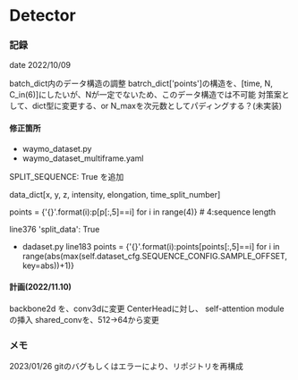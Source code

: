 # Detector


### 記録

date 2022/10/09

batch_dict内のデータ構造の調整
batrch_dict['points']の構造を、[time, N, C_in(6)]にしたいが、Nが一定でないため、このデータ構造では不可能
対策案として、dict型に変更する、or N_maxを次元数としてパディングする？(未実装)

#### 修正箇所
- waymo_dataset.py
- waymo_dataset_multiframe.yaml

SPLIT_SEQUENCE: True を追加

data_dict[x, y, z, intensity, elongation, time_split_number]

points = {'{}'.format(i):p[p[:,5]==i] for i in range(4)}  # 4:sequence length

line376 'split_data': True

- dadaset.py line183
            points = {'{}'.format(i):points[points[:,5]==i] for i in range(abs(max(self.dataset_cfg.SEQUENCE_CONFIG.SAMPLE_OFFSET, key=abs))+1)}


#### 計画(2022/11.10)
backbone2d を、conv3dに変更
CenterHeadに対し、
self-attention moduleの挿入
shared_convを、512->64から変更

  

### メモ
2023/01/26 gitのバグもしくはエラーにより、リポジトリを再構成